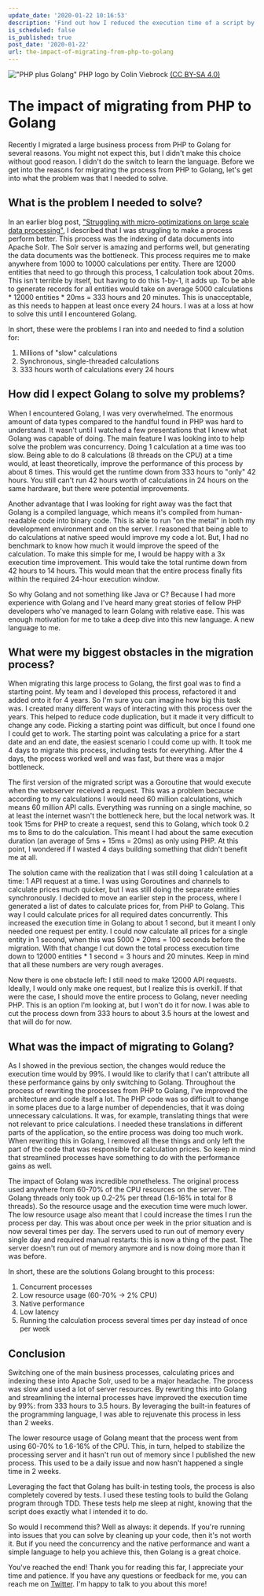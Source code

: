 ```yaml
---
update_date: '2020-01-22 10:16:53'
description: 'Find out how I reduced the execution time of a script by 99%. In this post I go over the impact of migrating from PHP to Golang. I recently migrated a business process from PHP to Golang and it had more benefits than just a performance increase.'
is_scheduled: false
is_published: true
post_date: '2020-01-22'
url: the-impact-of-migrating-from-php-to-golang
---
```

!["PHP plus Golang"](/images/articles/php-plus-golang.jpg)
<span class="caption">PHP logo by Colin Viebrock <a href="https://creativecommons.org/licenses/by-sa/4.0/">(CC BY-SA 4.0)</a></span>
# The impact of migrating from PHP to Golang
Recently I migrated a large business process from PHP to Golang for several reasons. You might not expect this, but I didn't make this choice without good reason. I didn't do the switch to learn the language. Before we get into the reasons for migrating the process from PHP to Golang, let's get into what the problem was that I needed to solve. 

## What is the problem I needed to solve?
In an earlier blog post, ["Struggling with micro-optimizations on large scale data processing"](https://roelofjanelsinga.com/articles/struggling-with-micro-optimizations-large-scale-data-processing), I described that I was struggling to make a process perform better. This process was the indexing of data documents into Apache Solr. The Solr server is amazing and performs well, but generating the data documents was the bottleneck. This process requires me to make anywhere from 1000 to 10000 calculations per entity. There are 12000 entities that need to go through this process, 1 calculation took about 20ms. This isn't terrible by itself, but having to do this 1-by-1, it adds up. To be able to generate records for all entities would take on average 5000 calculations * 12000 entities * 20ms = 333 hours and 20 minutes. This is unacceptable, as this needs to happen at least once every 24 hours. I was at a loss at how to solve this until I encountered Golang.

In short, these were the problems I ran into and needed to find a solution for:

1. Millions of "slow" calculations
2. Synchronous, single-threaded calculations
3. 333 hours worth of calculations every 24 hours

## How did I expect Golang to solve my problems?
When I encountered Golang, I was very overwhelmed. The enormous amount of data types compared to the handful found in PHP was hard to understand. It wasn't until I watched a few presentations that I knew what Golang was capable of doing. The main feature I was looking into to help solve the problem was concurrency. Doing 1 calculation at a time was too slow. Being able to do 8 calculations (8 threads on the CPU) at a time would, at least theoretically, improve the performance of this process by about 8 times. This would get the runtime down from 333 hours to "only" 42 hours. You still can't run 42 hours worth of calculations in 24 hours on the same hardware, but there were potential improvements. 

Another advantage that I was looking for right away was the fact that Golang is a compiled language, which means it's compiled from human-readable code into binary code. This is able to run "on the metal" in both my development environment and on the server. I reasoned that being able to do calculations at native speed would improve my code a lot. But, I had no benchmark to know how much it would improve the speed of the calculation. To make this simple for me, I would be happy with a 3x execution time improvement. This would take the total runtime down from 42 hours to 14 hours. This would mean that the entire process finally fits within the required 24-hour execution window. 

So why Golang and not something like Java or C? Because I had more experience with Golang and I've heard many great stories of fellow PHP developers who've managed to learn Golang with relative ease. This was enough motivation for me to take a deep dive into this new language. A new language to me.

## What were my biggest obstacles in the migration process?
When migrating this large process to Golang, the first goal was to find a starting point. My team and I developed this process, refactored it and added onto it for 4 years. So I'm sure you can imagine how big this task was. I created many different ways of interacting with this process over the years. This helped to reduce code duplication, but it made it very difficult to change any code. Picking a starting point was difficult, but once I found one I could get to work. The starting point was calculating a price for a start date and an end date, the easiest scenario I could come up with. It took me 4 days to migrate this process, including tests for everything. After the 4 days, the process worked well and was fast, but there was a major bottleneck.

The first version of the migrated script was a Goroutine that would execute when the webserver received a request. This was a problem because according to my calculations I would need 60 million calculations, which means 60 million API calls. Everything was running on a single machine, so at least the internet wasn't the bottleneck here, but the local network was. It took 15ms for PHP to create a request, send this to Golang, which took 0.2 ms to 8ms to do the calculation. This meant I had about the same execution duration (an average of 5ms + 15ms = 20ms) as only using PHP. At this point, I wondered if I wasted 4 days building something that didn't benefit me at all.

The solution came with the realization that I was still doing 1 calculation at a time: 1 API request at a time. I was using Goroutines and channels to calculate prices much quicker, but I was still doing the separate entities synchronously. I decided to move an earlier step in the process, where I generated a list of dates to calculate prices for, from PHP to Golang. This way I could calculate prices for all required dates concurrently. This increased the execution time in Golang to about 1 second, but it meant I only needed one request per entity. I could now calculate all prices for a single entity in 1 second, when this was 5000 * 20ms = 100 seconds before the migration. With that change I cut down the total process execution time down to 12000 entities * 1 second = 3 hours and 20 minutes. Keep in mind that all these numbers are very rough averages. 

Now there is one obstacle left: I still need to make 12000 API requests. Ideally, I would only make one request, but I realize this is overkill. If that were the case, I should move the entire process to Golang, never needing PHP. This is an option I'm looking at, but I won't do it for now. I was able to cut the process down from 333 hours to about 3.5 hours at the lowest and that will do for now.

## What was the impact of migrating to Golang?
As I showed in the previous section, the changes would reduce the execution time would by 99%. I would like to clarify that I can't attribute all these performance gains by only switching to Golang. Throughout the process of rewriting the processes from PHP to Golang, I've improved the architecture and code itself a lot. The PHP code was so difficult to change in some places due to a large number of dependencies, that it was doing unnecessary calculations. It was, for example, translating things that were not relevant to price calculations. I needed these translations in different parts of the application, so the entire process was doing too much work. When rewriting this in Golang, I removed all these things and only left the part of the code that was responsible for calculation prices. So keep in mind that streamlined processes have something to do with the performance gains as well.

The impact of Golang was incredible nonetheless. The original process used anywhere from 60-70% of the CPU resources on the server. The Golang threads only took up 0.2-2% per thread (1.6-16% in total for 8 threads). So the resource usage and the execution time were much lower. The low resource usage also meant that I could increase the times I run the process per day. This was about once per week in the prior situation and is now several times per day. The servers used to run out of memory every single day and required manual restarts: this is now a thing of the past. The server doesn't run out of memory anymore and is now doing more than it was before. 

In short, these are the solutions Golang brought to this process:

1. Concurrent processes
2. Low resource usage (60-70% -> 2% CPU)
3. Native performance
4. Low latency
5. Running the calculation process several times per day instead of once per week

## Conclusion
Switching one of the main business processes, calculating prices and indexing these into Apache Solr, used to be a major headache. The process was slow and used a lot of server resources. By rewriting this into Golang and streamlining the internal processes have improved the execution time by 99%: from 333 hours to 3.5 hours. By leveraging the built-in features of the programming language, I was able to rejuvenate this process in less than 2 weeks. 

The lower resource usage of Golang meant that the process went from using 60-70% to 1.6-16% of the CPU. This, in turn, helped to stabilize the processing server and it hasn't run out of memory since I published the new process. This used to be a daily issue and now hasn't happened a single time in 2 weeks. 

Leveraging the fact that Golang has built-in testing tools, the process is also completely covered by tests. I used these testing tools to build the Golang program through TDD. These tests help me sleep at night, knowing that the script does exactly what I intended it to do. 

So would I recommend this? Well as always: it depends. If you're running into issues that you can solve by cleaning up your code, then it's not worth it. But if you need the concurrency and the native performance and want a simple language to help you achieve this, then Golang is a great choice.

You've reached the end! Thank you for reading this far, I appreciate your time and patience. If you have any questions or feedback for me, you can reach me on [Twitter](https://twitter.com/RJElsinga). I'm happy to talk to you about this more!